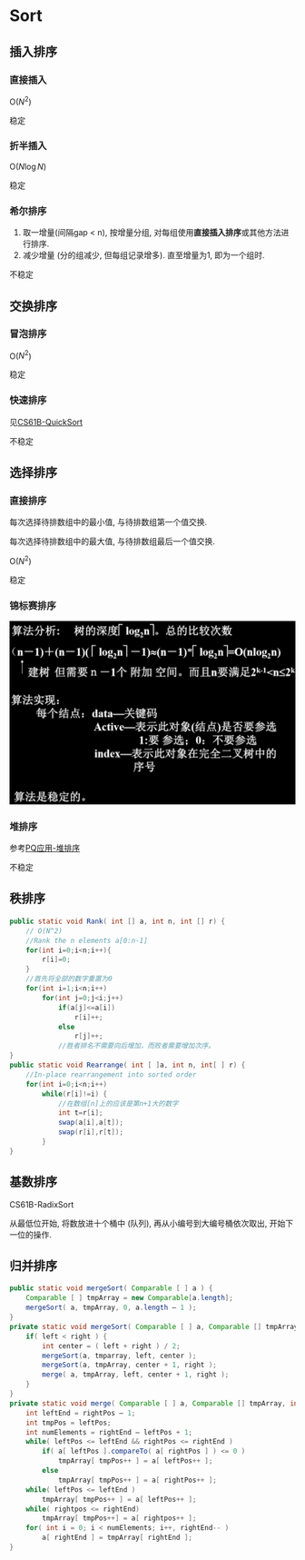 # Sort

## 插入排序

### 直接插入

O($N^2$)

稳定

### 折半插入

O($N \log N$)

稳定

### 希尔排序

1. 取一增量(间隔gap < n), 按增量分组, 对每组使用**直接插入排序**或其他方法进行排序.
2. 减少增量 (分的组减少, 但每组记录增多). 直至增量为1, 即为一个组时.

不稳定

## 交换排序

### 冒泡排序

O($N^2$)

稳定

### 快速排序

见[CS61B-QuickSort](<../UCB_CS61B/cs61b_lec_note.md####Quicksort>)

不稳定

## 选择排序

### 直接排序

每次选择待排数组中的最小值, 与待排数组第一个值交换.

每次选择待排数组中的最大值, 与待排数组最后一个值交换.

O($N^2$)

稳定

### 锦标赛排序

![](../0_Attachment/Pasted%20image%2020241223180437.png)

### 堆排序

参考[PQ应用-堆排序](<./PQ.md###堆排序>)

不稳定

## 秩排序

```java
public static void Rank( int [] a, int n, int [] r) {
    // O(N^2)
    //Rank the n elements a[0:n-1]
    for(int i=0;i<n;i++){
        r[i]=0;
    }
    //首先将全部的数字重置为0
    for(int i=1;i<n;i++)
        for(int j=0;j<i;j++)
            if(a[j]<=a[i])
                r[i]++;
            else
                r[j]++;
            //胜者排名不需要向后增加，而败者需要增加次序。
}
public static void Rearrange( int [ ]a, int n, int[ ] r) {
    //In-place rearrangement into sorted order
    for(int i=0;i<n;i++)
        while(r[i]!=i) {
            //在数组[n]上的应该是第n+1大的数字
            int t=r[i];
            swap(a[i],a[t]);
            swap(r[i],r[t]);
        }
}
```

## 基数排序

CS61B-RadixSort

从最低位开始, 将数放进十个桶中 (队列), 再从小编号到大编号桶依次取出, 开始下一位的操作.

## 归并排序

```java
public static void mergeSort( Comparable [ ] a ) {
    Comparable [ ] tmpArray = new Comparable[a.length];
    mergeSort( a, tmpArray, 0, a.length – 1 );
}                            
private static void mergeSort( Comparable [ ] a, Comparable [] tmpArray, int left, int right ) {
    if( left < right ) {
        int center = ( left + right ) / 2;
        mergeSort(a, tmparray, left, center );
        mergeSort(a, tmpArray, center + 1, right );
        merge( a, tmpArray, left, center + 1, right );
    }
}
private static void merge( Comparable [ ] a, Comparable [] tmpArray, int leftPos, int rightPos, int rightEnd ) {
    int leftEnd = rightPos – 1;
    int tmpPos = leftPos;
    int numElements = rightEnd – leftPos + 1;
    while( leftPos <= leftEnd && rightPos <= rightEnd )
        if( a[ leftPos ].compareTo( a[ rightPos ] ) <= 0 )
            tmpArray[ tmpPos++ ] = a[ leftPos++ ];
        else
            tmpArray[ tmpPos++ ] = a[ rightPos++ ];
    while( leftPos <= leftEnd )
        tmpArray[ tmpPos++ ] = a[ leftPos++ ];
    while( rightpos <= rightEnd)
        tmpArray[ tmpPos++] = a[ rightpos++ ];
    for( int i = 0; i < numElements; i++, rightEnd-- )
        a[ rightEnd ] = tmpArray[ rightEnd ];
}     
```

